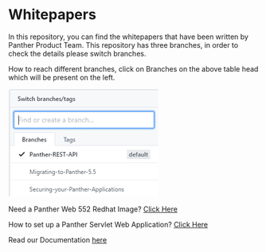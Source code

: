 # Whitepapers
In this repository, you can find the whitepapers that have been written by Panther Product Team. This repository has three branches, in order to check the details please switch branches.

How to reach different branches, click on Branches on the above table head which will be present on the left.


![](Whitepapers.PNG)

Need a Panther Web 552 Redhat Image? [Click Here](https://hub.docker.com/r/prolificspanther/pantherweb "Named link title") 

How to set up a Panther Servlet Web Application? [Click Here](https://github.com/ProlificsPanther/PantherWeb/releases "Named link title")

Read our Documentation [here](https://docs.prolifics.com)
